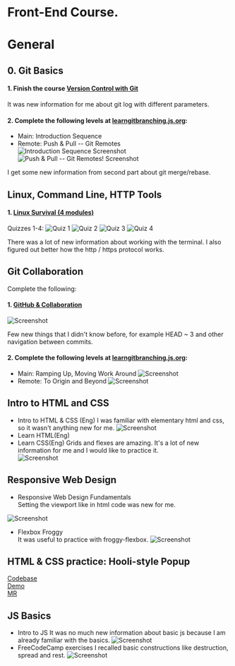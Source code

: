 # Front-End Course.

# General

## 0. Git Basics
#### 1. Finish the course [Version Control with Git](https://classroom.udacity.com/courses/ud123)  
It was new information for me about git log with different parameters. 
#### 2. Complete the following levels at [learngitbranching.js.org](learngitbranching.js.org):
- Main: Introduction Sequence
- Remote: Push & Pull -- Git Remotes  
![Introduction Sequence Screenshot](assets/images/task_git_collaboration/git_screenshot2.png)  
![Push & Pull -- Git Remotes! Screenshot](assets/images/task_git_collaboration/git_screenshot3.png)  

I get some new information from second part about git merge/rebase.  
## Linux, Command Line, HTTP Tools
#### 1. [Linux Survival (4 modules)](https://linuxsurvival.com/linux-tutorial-introduction/)
Quizzes 1-4:
![Quiz 1](assets/images/task_linux_cli/linux1.png)
![Quiz 2](assets/images/task_linux_cli/linux2.png)
![Quiz 3](assets/images/task_linux_cli/linux3.png)
![Quiz 4](assets/images/task_linux_cli/linux4.png)  

There was a lot of new information about working with the terminal.
I also figured out better how the http / https protocol works.  

## Git Collaboration  
Complete the following:

#### 1. [GitHub & Collaboration](https://classroom.udacity.com/courses/ud456)
![Screenshot](assets/images/task_git_collaboration/git_screenshot4.png)  

Few new things that I didn't know before, for example HEAD ~ 3 and other navigation between commits.
#### 2. Complete the following levels at [learngitbranching.js.org](learngitbranching.js.org):

- Main: Ramping Up, Moving Work Around
![Screenshot](assets/images/task_git_collaboration/git_screenshot5.png)
- Remote: To Origin and Beyond
![Screenshot](assets/images/task_git_collaboration/git_screenshot6.png)

## Intro to HTML and CSS
- Intro to HTML & CSS (Eng) 
I was familiar with elementary html and css, so it wasn't anything new for me.
![Screenshot](assets/images/task_html_css_intro/html_screenshot1.png)
- Learn HTML(Eng)
- Learn CSS(Eng)
Grids and flexes are amazing. It's a lot of new information for me and I would like to practice it.  
![Screenshot](assets/images/task_html_css_intro/html_screenshot2.png)  

## Responsive Web Design
- Responsive Web Design Fundamentals  
Setting the viewport like <meta name="viewport" content="width=device-width, initial-scale=1.0"> in html code was new 
for me.

![Screenshot](assets/images/task_responsive_web_design/responsive_1.png)
- Flexbox Froggy  
It was useful to practice with froggy-flexbox.
![Screenshot](assets/images/task_responsive_web_design/responsive_2.png)

## HTML & CSS practice: Hooli-style Popup
[Codebase](https://github.com/akulahere/html-css-popup)  
[Demo](https://akulahere.github.io/html-css-popup/)  
[MR](https://github.com/kottans/frontend-2021-homeworks/pull/155)  

## JS Basics  
- Intro to JS 
It was no much new information about basic js because I am already familiar with the basics.
![Screenshot](assets/images/task_js_basics/js_1.png)  
- FreeCodeCamp exercises
I recalled basic constructions like destruction, spread and rest.
![Screenshot](assets/images/task_js_basics/js_2.png)  
